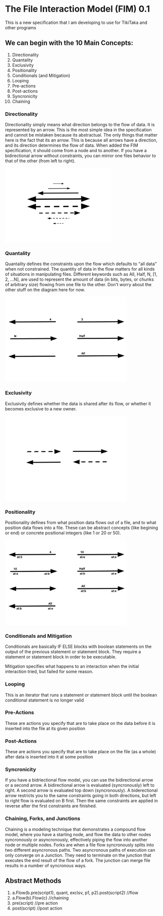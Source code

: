 # The File Interaction Model (FIM) 0.1
This is a new specification that I am developing to use for TikiTaka and other programs

## We can begin with the 10 Main Concepts:
1. Directionality
2. Quantality
3. Exclusivity
4. Positionality
5. Conditionals (and Mitigation)
6. Looping
7. Pre-actions
8. Post-actions
9. Syncronicity
10. Chaining



### Directionality
Directionality simply means what direction belongs to the flow of data. It is represented by an arrow. This is the most simple idea in the specification and cannot be mistaken because its abstractual. The only things that matter here is the fact that its an arrow. This is because all arrows have a direction, and its direction determines the flow of data. When added the FIM specification, it should come from a node and to another. If you have a bidirectional arrow without constraints, you can mirror one files behavior to that of the other (from left to right).

<img src="https://github.com/ItsZeusBro/TikiTaka/blob/7a46a5a074f1d58712f3777b1dd8c30cac52aa38/Docs/Directionality.jpg" height=245 width=350/>

### Quantality
Quantality defines the constraints upon the flow which defaults to "all data" when not constrained. The quantity of data in the flow matters for all kinds of situations in manipulating files. Different keywords such as All, Half, N, [1, 2, ...N], are used to represent the amount of data (in bits, bytes, or  chunks of arbitrary size) flowing from one file to the other. Don't worry about the other stuff on the diagram here for now.

<img src="https://github.com/ItsZeusBro/TikiTaka/blob/8df5aa08e514060a9f05719e66e973fedc070e43/Docs/Quantality1.png" height=280 width=400/>


### Exclusivity
Exclusivity defines whether the data is shared after its flow, or whether it becomes exclusive to a new owner.

<img src="https://github.com/ItsZeusBro/TikiTaka/blob/0da184363446b48c4672771e5b8dc0924000c15c/Docs/Exclusivity.jpg" height=280 width=400/>


### Positionality
Positionality defines from what position data flows out of a file, and to what position data flows into a file. These can be abstract concepts (like begining or end) or concrete positional integers (like 1 or 20 or 50).

<img src="https://github.com/ItsZeusBro/TikiTaka/blob/352f46409d9d873aeaf20d5522e552e27dc08137/Docs/Positionality.jpg" height=280 width=400/>


### Conditionals and Mitigation

Conditionals are basically IF ELSE blocks with boolean statements on the output of the previous statement or statement block. They require a statement or statement block in order to be executable.

Mitigation specifies what happens to an interaction when the initial interaction tried, but failed for some reason.

### Looping

This is an iterator that runs a statement or statement block until the boolean conditional statement is no longer valid


### Pre-Actions
These are actions you specify that are to take place on the data before it is inserted into the file at its given position

### Post-Actions
These are actions you specify that are to take place on the file (as a whole) after data is inserted into it at some position



### Syncronicity
If you have a bidriectional flow model, you can use the bidirectional arrow or a second arrow. A bidirectional arrow is evaluated (syncronously) left to right. A second arrow is evaluated top down (syncronously). A biderectional arrow restricts you to the same constraints going in both directions, but left to right flow is evaluated on B first. Then the same constraints are applied in reverse after the first constraints are finished.

### Chaining, Forks, and Junctions
Chaining is a modeling technique that demonstrates a compound flow model, where you have a starting node, and flow the data to other nodes syncronously or asyncronously, effectively piping the flow into another node or multiple nodes. Forks are when a file flow syncronously splits into two different asyncronous paths. Two asyncronous paths of execution can only converge on a Junction. They need to terminate on the junction that executes the end result of the flow of a fork. The junction can merge file results in a number of syncronous ways.


## Abstract Methods
1. a.Flow(b.pre(script1), quant, exclsv, p1, p2).post(script2)  //flow
2. a.Flow(b).Flow(c)                                            //chaining
3. pre(script)                                                  //pre action
4. post(script)                                                 //post action

